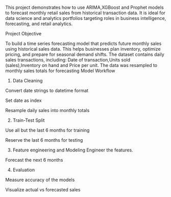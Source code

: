  This project demonstrates how to use ARIMA,XGBoost and Prophet models to forecast monthly retail sales from historical transaction data. It is ideal for data science and analytics portfolios targeting roles in business intelligence, forecasting, and retail analytics.
 
 Project Objective
 
To build a time series forecasting model that predicts future monthly sales using historical sales data. This helps businesses plan inventory, optimize pricing, and prepare for seasonal demand shifts.
The dataset contains daily sales transactions, including: Date of transaction,Units sold (sales),Inventory on hand and Price per unit. The data was resampled to monthly sales totals for forecasting
Model Workflow

1.	Data Cleaning
   
Convert date strings to datetime format

Set date as index

Resample daily sales into monthly totals

2. Train-Test Split
   
Use all but the last 6 months for training

Reserve the last 6 months for testing

3. Feature engineering and Modeling
Engineer the features.

Forecast the next 6 months

4.	Evaluation
	
Measure accuracy of the models

Visualize actual vs forecasted sales
